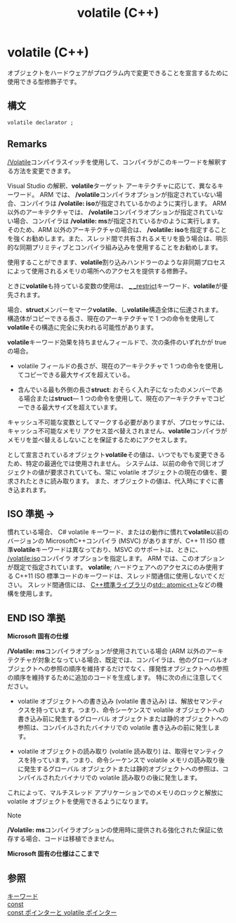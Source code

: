 ﻿---
title: volatile (C++)
ms.date: 05/07/2019
f1_keywords:
- volatile_cpp
helpviewer_keywords:
- interrupt handlers and volatile keyword [C++]
- volatile keyword [C++]
- volatile objects
- objects [C++], volatile
ms.assetid: 81db4a85-ed5a-4a2c-9a53-5d07a771d2de
ms.openlocfilehash: 572fe244a076492e3f3316dd6d00f6fe7d7c3c9c
ms.sourcegitcommit: a6d63c07ab9ec251c48bc003ab2933cf01263f19
ms.translationtype: MT
ms.contentlocale: ja-JP
ms.lasthandoff: 12/05/2019
ms.locfileid: "74857204"
---
# <a name="volatile-c"></a>volatile (C++)

オブジェクトをハードウェアがプログラム内で変更できることを宣言するために使用できる型修飾子です。

## <a name="syntax"></a>構文

```
volatile declarator ;
```

## <a name="remarks"></a>Remarks

[/Volatile](../build/reference/volatile-volatile-keyword-interpretation.md)コンパイラスイッチを使用して、コンパイラがこのキーワードを解釈する方法を変更できます。

Visual Studio の解釈、**volatile**ターゲット アーキテクチャに応じて、異なるキーワード。 ARM では、 **/volatile**コンパイラオプションが指定されていない場合、コンパイラは **/volatile: iso**が指定されているかのように実行します。 ARM 以外のアーキテクチャでは、 **/volatile**コンパイラオプションが指定されていない場合、コンパイラは **/volatile: ms**が指定されているかのように実行します。そのため、ARM 以外のアーキテクチャの場合は、 **/volatile: iso**を指定することを強くお勧めします。また、スレッド間で共有されるメモリを扱う場合は、明示的な同期プリミティブとコンパイラ組み込みを使用することをお勧めします。

使用することができます、**volatile**割り込みハンドラーのような非同期プロセスによって使用されるメモリの場所へのアクセスを提供する修飾子。

ときに**volatile**も持っている変数の使用は、 [_ _restrict](../cpp/extension-restrict.md)キーワード、**volatile**が優先されます。

場合、**struct**メンバーをマーク**volatile**、し**volatile**構造全体に伝達されます。 構造体がコピーできる長さ、現在のアーキテクチャで 1 つの命令を使用して**volatile**その構造に完全に失われる可能性があります。

**volatile**キーワード効果を持ちませんフィールドで、次の条件のいずれかが true の場合。

- volatile フィールドの長さが、現在のアーキテクチャで 1 つの命令を使用してコピーできる最大サイズを超えている。

- 含んでいる最も外側の長さ**struct**: おそらく入れ子になったのメンバーである場合または**struct**— 1 つの命令を使用して、現在のアーキテクチャでコピーできる最大サイズを超えています。

キャッシュ不可能な変数としてマークする必要がありますが、プロセッサには、キャッシュ不可能なメモリ アクセス並べ替えされません、**volatile**コンパイラがメモリを並べ替えるしないことを保証するためにアクセスします。

として宣言されているオブジェクト**volatile**その値は、いつでもでも変更できるため、特定の最適化では使用されません。  システムは、以前の命令で同じオブジェクトの値が要求されていても、常に volatile オブジェクトの現在の値を、要求されたときに読み取ります。  また、オブジェクトの値は、代入時にすぐに書き込まれます。

## <a name="iso-compliant"></a>ISO 準拠 →

慣れている場合、 C# volatile キーワード、またはの動作に慣れて**volatile**以前のバージョンの MicrosoftC++コンパイラ (MSVC) がありますが、C++ 11 ISO 標準**volatile**キーワードは異なっており、MSVC のサポートは、ときに、 [/volatile:iso](../build/reference/volatile-volatile-keyword-interpretation.md)コンパイラ オプションを指定します。 ARM では、このオプションが既定で指定されています。 **volatile**; ハードウェアへのアクセスにのみ使用する C++11 ISO 標準コードのキーワードは、スレッド間通信に使用しないでください。 スレッド間通信には、 [ C++標準ライブラリ](../standard-library/cpp-standard-library-reference.md)の[std:: atomic\<t >](../standard-library/atomic.md)などの機構を使用します。

## <a name="end-of-iso-compliant"></a>END ISO 準拠

**Microsoft 固有の仕様**

**/Volatile: ms**コンパイラオプションが使用されている場合 (ARM 以外のアーキテクチャが対象となっている場合、既定では、コンパイラは、他のグローバルオブジェクトへの参照の順序を維持するだけでなく、揮発性オブジェクトへの参照の順序を維持するために追加のコードを生成します。 特に次の点に注意してください。

- volatile オブジェクトへの書き込み (volatile 書き込み) は、解放セマンティクスを持っています。つまり、命令シーケンスで volatile オブジェクトへの書き込み前に発生するグローバル オブジェクトまたは静的オブジェクトへの参照は、コンパイルされたバイナリでの volatile 書き込みの前に発生します。

- volatile オブジェクトの読み取り (volatile 読み取り) は、取得セマンティクスを持っています。つまり、命令シーケンスで volatile メモリの読み取り後に発生するグローバル オブジェクトまたは静的オブジェクトへの参照は、コンパイルされたバイナリでの volatile 読み取りの後に発生します。

これによって、マルチスレッド アプリケーションでのメモリのロックと解放に volatile オブジェクトを使用できるようになります。

> [!NOTE]
>  **/Volatile: ms**コンパイラオプションの使用時に提供される強化された保証に依存する場合、コードは移植できません。

**Microsoft 固有の仕様はここまで**

## <a name="see-also"></a>参照

[キーワード](../cpp/keywords-cpp.md)<br/>
[const](../cpp/const-cpp.md)<br/>
[const ポインターと volatile ポインター](../cpp/const-and-volatile-pointers.md)